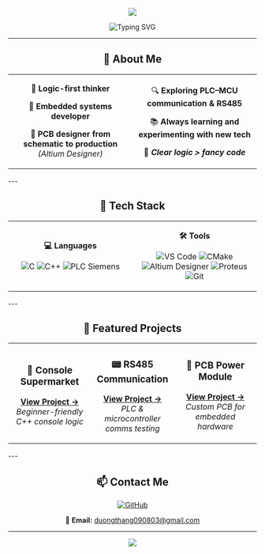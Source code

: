 <!-- Banner -->
<p align="center">
  <img src="https://capsule-render.vercel.app/api?type=waving&color=gradient&customColorList=12,20,24,30&height=250&section=header&text=Penny%20Dev&fontSize=60&fontColor=ffffff&fontAlignY=35&animation=fadeIn&desc=Embedded%20Developer%20%7C%20PCB%20Designer%20%7C%20C%2FC%2B%2B%20Enthusiast&descAlignY=55&descAlign=50&descSize=16" />
</p>

<!-- Typing Animation -->
<p align="center">
  <img src="https://readme-typing-svg.herokuapp.com?font=Fira+Code&size=20&duration=3000&pause=1000&color=FF69B4&center=true&vCenter=true&width=500&lines=Logic-first+embedded+developer;PCB+design+%26+RS485+communication;Always+learning+new+technologies" alt="Typing SVG" />
</p>

---

<div align="center">
  
## 👋 About Me
  
</div>

<div align="center">
<table>
<tr>
<td align="center" width="50%">
  
🧠 **Logic-first thinker**
  
🔧 **Embedded systems developer**
  
📐 **PCB designer from schematic to production**
*(Altium Designer)*

</td>
<td align="center" width="50%">
  
🔍 **Exploring PLC–MCU communication & RS485**
  
📚 **Always learning and experimenting with new tech**
  
🎯 ***Clear logic > fancy code***

</td>
</tr>
</table>
</div>  
---

<div align="center">
  
## 🧰 Tech Stack
  
</div>

<div align="center">
<table>
<tr>
<td align="center" width="50%">
  
**💻 Languages**
  
![C](https://img.shields.io/badge/C-00599C?style=for-the-badge&logo=c&logoColor=white)
![C++](https://img.shields.io/badge/C++-004482?style=for-the-badge&logo=cplusplus&logoColor=white)
![PLC Siemens](https://img.shields.io/badge/PLC%20Siemens-009999?style=for-the-badge)

</td>
<td align="center" width="50%">
  
**🛠️ Tools**
  
![VS Code](https://img.shields.io/badge/VS%20Code-007ACC?style=for-the-badge&logo=visualstudiocode&logoColor=white)
![CMake](https://img.shields.io/badge/CMake-064F8C?style=for-the-badge&logo=cmake&logoColor=white)
![Altium Designer](https://img.shields.io/badge/Altium%20Designer-A5915F?style=for-the-badge&logo=altiumdesigner&logoColor=white)
![Proteus](https://img.shields.io/badge/Proteus-1C1C1C?style=for-the-badge)
![Git](https://img.shields.io/badge/Git-F05032?style=for-the-badge&logo=git&logoColor=white)

</td>
</tr>
</table>
</div>
---

<div align="center">
  
## 📌 Featured Projects
  
</div>

<div align="center">
<table>
<tr>
<td align="center" width="33%">
  
### 🛒 Console Supermarket
**[View Project →](https://github.com/tinybutpenny/Console-Supermarket)**
*Beginner-friendly C++ console logic*

</td>
<td align="center" width="33%">
  
### 📟 RS485 Communication  
**[View Project →](https://github.com/tinybutpenny/RS485-MCU-PLC)**
*PLC & microcontroller comms testing*

</td>
<td align="center" width="33%">
  
### 🔌 PCB Power Module
**[View Project →](https://github.com/tinybutpenny/PCB-Power-Module)**
*Custom PCB for embedded hardware*

</td>
</tr>
</table>
</div>  
---

<div align="center">
  
## 📫 Contact Me

<p>
  <a href="https://github.com/tinybutpenny">
    <img src="https://img.shields.io/badge/GitHub-tinybutpenny-black?style=for-the-badge&logo=github&logoColor=white" alt="GitHub" />
  </a>
</p>

📧 **Email:** duongthang090803@gmail.com

</div>

---

<!-- Footer -->
<p align="center">
  <img src="https://capsule-render.vercel.app/api?type=waving&color=gradient&customColorList=12,20,24,30&height=120&section=footer&animation=fadeIn" />
</p>